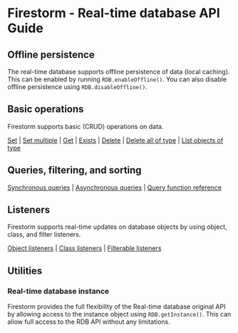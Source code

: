 # Firestorm - Real-time database API Guide

[//]: # (## Contents)

[//]: # ()
[//]: # (* [Basic &#40;CRUD&#41; operations]&#40;#basic-operations&#41;)

[//]: # (* [Queries & filtering/sorting]&#40;#queries--filteringsorting&#41;)

[//]: # (* [Transactions & batch operations]&#40;#transactions--batch-operations&#41;)

[//]: # (* [Pagination]&#40;#pagination&#41;)

[//]: # (* [Listeners]&#40;#listeners&#41;)

[//]: # (---)

## Offline persistence

The real-time database supports offline persistence of data (local caching). This can be enabled by running
`RDB.enableOffline()`. You can also disable offline persistence using `RDB.disableOffline()`.

## Basic operations

Firestorm supports basic (CRUD) operations on data.

[Set](api-set.md) |
[Set multiple](api-set.md#create-multiple-objects) |
[Get](api-get.md) |
[Exists](api-exists.md) |
[Delete](api-delete.md) |
[Delete all of type](api-delete.md#delete-all-objects-of-type) |
[List objects of type](api-list.md)

## Queries, filtering, and sorting

[Synchronous queries](queries.md#synchronous) |
[Asynchronous queries](queries.md#asynchronous) |
[Query function reference](queries.md#query-function-reference) 

## Listeners

Firestorm supports real-time updates on database objects by using object, class, and filter listeners.

[Object listeners](listeners-objects.md) |
[Class listeners](listeners-classes.md) |
[Filterable listeners](listeners-filterables.md)

## Utilities

### Real-time database instance

Firestorm provides the full flexibility of the Real-time database original API by allowing access to the instance object
using `RDB.getInstance()`. This can allow full access to the RDB API without any limitations.